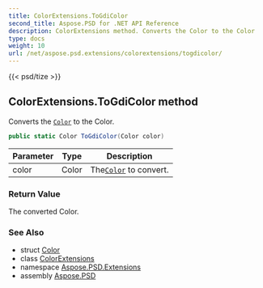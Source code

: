 ```yaml
---
title: ColorExtensions.ToGdiColor
second_title: Aspose.PSD for .NET API Reference
description: ColorExtensions method. Converts the Color to the Color
type: docs
weight: 10
url: /net/aspose.psd.extensions/colorextensions/togdicolor/
---
```

{{< psd/tize >}}
## ColorExtensions.ToGdiColor method

Converts the [`Color`](../../../aspose.psd/color/) to the Color.

```csharp
public static Color ToGdiColor(Color color)
```

| Parameter | Type | Description |
| --- | --- | --- |
| color | Color | The[`Color`](../../../aspose.psd/color/) to convert. |

### Return Value

The converted Color.

### See Also

* struct [Color](../../../aspose.psd/color/)
* class [ColorExtensions](../)
* namespace [Aspose.PSD.Extensions](../../../aspose.psd.extensions/)
* assembly [Aspose.PSD](../../../)


